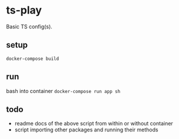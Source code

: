 # ts-play

Basic TS config(s).

## setup

`docker-compose build`

## run

bash into container `docker-compose run app sh`

## todo

- readme docs of the above script from within or without container
- script importing other packages and running their methods
